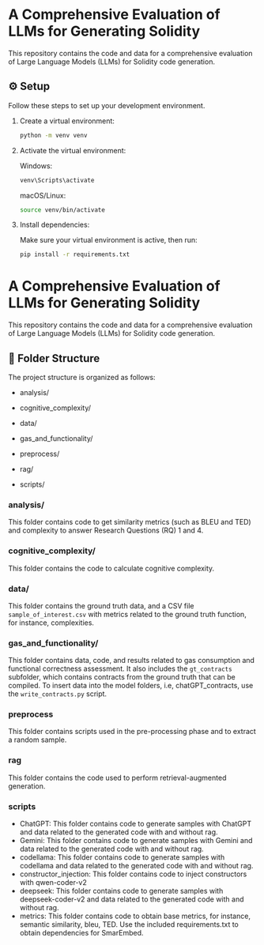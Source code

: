 # A Comprehensive Evaluation of LLMs for Generating Solidity

This repository contains the code and data for a comprehensive evaluation of Large Language Models (LLMs) for Solidity code generation.

## ⚙️ Setup

Follow these steps to set up your development environment.

1.  Create a virtual environment:

    ```bash
    python -m venv venv
    ```

2.  Activate the virtual environment:

    Windows:

    ```bash
    venv\Scripts\activate
    ```

    macOS/Linux:

    ```bash
    source venv/bin/activate
    ```

3.  Install dependencies:

    Make sure your virtual environment is active, then run:

    ```bash
    pip install -r requirements.txt
    ```

# A Comprehensive Evaluation of LLMs for Generating Solidity

This repository contains the code and data for a comprehensive evaluation of Large Language Models (LLMs) for Solidity code generation.


## 📁 Folder Structure

The project structure is organized as follows:

* analysis/

* cognitive_complexity/

* data/

* gas_and_functionality/

* preprocess/

* rag/

* scripts/

### analysis/
This folder contains code to get similarity metrics (such as BLEU and TED) and complexity to answer Research Questions (RQ) 1 and 4.

### cognitive_complexity/
This folder contains the code to calculate cognitive complexity.

### data/
This folder contains the ground truth data, and a CSV file `sample_of_interest.csv` with metrics related to the ground truth function, for instance, complexities.

### gas_and_functionality/
This folder contains data, code, and results related to gas consumption and functional correctness assessment. It also includes the `gt_contracts` subfolder, which contains contracts from the ground truth that can be compiled. To insert data into the model folders, i.e, chatGPT_contracts, use the `write_contracts.py` script.

### preprocess
This folder contains scripts used in the pre-processing phase and to extract a random sample.

### rag
This folder contains the code used to perform retrieval-augmented generation.

### scripts

* ChatGPT: This folder contains code to generate samples with ChatGPT and data related to the generated code with and without rag.
* Gemini: This folder contains code to generate samples with Gemini and data related to the generated code with and without rag.
* codellama: This folder contains code to generate samples with codellama and data related to the generated code with and without rag.
* constructor_injection: This folder contains code to inject constructors with qwen-coder-v2
* deepseek: This folder contains code to generate samples with deepseek-coder-v2 and data related to the generated code with and without rag.
* metrics: This folder contains code to obtain base metrics, for instance, semantic similarity, bleu, TED. Use the included requirements.txt to obtain dependencies for SmarEmbed. 
